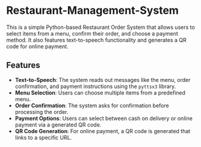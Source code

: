 # Restaurant-Management-System

This is a simple Python-based Restaurant Order System that allows users to select items from a menu, confirm their order, and choose a payment method. It also features text-to-speech functionality and generates a QR code for online payment.

## Features

- **Text-to-Speech**: The system reads out messages like the menu, order confirmation, and payment instructions using the `pyttsx3` library.
- **Menu Selection**: Users can choose multiple items from a predefined menu.
- **Order Confirmation**: The system asks for confirmation before processing the order.
- **Payment Options**: Users can select between cash on delivery or online payment via a generated QR code.
- **QR Code Generation**: For online payment, a QR code is generated that links to a specific URL.

